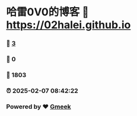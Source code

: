 # 哈雷0V0的博客 :link: https://02halei.github.io 
### :page_facing_up: [3](https://02halei.github.io/tag.html) 
### :speech_balloon: 0 
### :hibiscus: 1803 
### :alarm_clock: 2025-02-07 08:42:22 
### Powered by :heart: [Gmeek](https://github.com/Meekdai/Gmeek)
